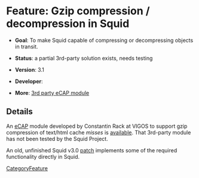 # Feature: Gzip compression / decompression in Squid

  - **Goal**: To make Squid capable of compressing or decompressing
    objects in transit.

  - **Status**: a partial 3rd-party solution exists, needs testing

  - **Version**: 3.1

  - **Developer**:

  - **More**: [3rd party eCAP
    module](https://wiki.squid-cache.org/action/show/Features/Gzip/ThirdPartyModules/EcapGzip#)

## Details

An
[eCAP](https://wiki.squid-cache.org/action/show/Features/Gzip/Features/eCAP#)
module developed by Constantin Rack at VIGOS to support gzip compression
of text/html cache *misses* is
[available](https://wiki.squid-cache.org/action/show/Features/Gzip/ThirdPartyModules/EcapGzip#).
That 3rd-party module has not been tested by the Squid Project.

An old, unfinished Squid v3.0
[patch](http://devel.squid-cache.org/projects.html#gzip) implements some
of the required functionality directly in Squid.

[CategoryFeature](https://wiki.squid-cache.org/action/show/Features/Gzip/CategoryFeature#)
